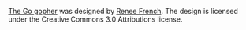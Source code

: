 [The Go gopher] was designed by [Renee French].
The design is licensed under the Creative Commons 3.0 Attributions license.

[Renee French]: https://reneefrench.blogspot.com/
[The Go gopher]: https://blog.golang.org/gopher
